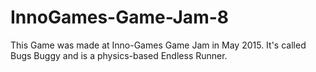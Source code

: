 # InnoGames-Game-Jam-8
This Game was made at Inno-Games Game Jam in May 2015.
It's called Bugs Buggy and is a physics-based Endless Runner.
